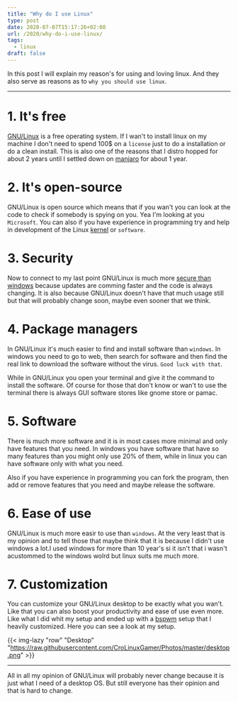 ```yaml
---
title: "Why do I use Linux"
type: post
date: 2020-07-07T15:17:26+02:00
url: /2020/why-do-i-use-linux/
tags:
  - linux
draft: false
---
```


In this post I will explain my reason's for using and loving linux. And they also serve as reasons as to `why you should use linux`.

<!--more-->

---

# 1. It's free

[GNU/Linux](https://www.gnu.org/gnu/linux-and-gnu.en.html) is a free operating system. If I wan't to install linux on my machine I don't need to spend 100$ on a `license` just to do a installation or do a clean install. This is also one of the reasons that I distro hopped for about 2 years until I settled down on [manjaro](https://manjaro.org/) for about 1 year.

# 2. It's open-source

GNU/Linux is open source which means that if you wan't you can look at the code to check if somebody is spying on you. Yea I'm looking at you `Microsoft`. You can also if you have experience in programming try and help in development of the Linux [kernel](https://www.kernel.org/) or `software`.

# 3. Security

Now to connect to my last point GNU/Linux is much more [secure than windows](https://www.computerworld.com/article/3252823/why-linux-is-better-than-windows-or-macos-for-security.html) because updates are comming faster and the code is always changing. It is also because GNU/Linux doesn't have that much usage still but that will probably change soon, maybe even sooner that we think.

# 4. Package managers

In GNU/Linux it's much easier to find and install software than `windows`. In windows you need to go to web, then search for software and then find the real link to download the software without the virus. `Good luck with that`.

While in GNU/Linux you open your terminal and give it the command to install the software. Of course for those that don't know or wan't to use the terminal there is always GUI software stores like gnome store or pamac.

# 5. Software

There is much more software and it is in most cases more minimal and only have features that you need. In windows you have software that have so many features than you might only use 20% of them, while in linux you can have software only with what you need.

Also if you have experience in programming you can fork the program, then add or remove features that you need and maybe release the software.

# 6. Ease of use

GNU/Linux is much more easir to use than `windows`. At the very least that is my opinion and to tell those that maybe think that it is because I didn't use windows a lot.I used windows for more than 10 year's si it isn't that i wasn't acustommed to the windows wolrd but linux suits me much more.

# 7. Customization

You can customize your GNU/Linux desktop to be exactly what you wan't. Like that you can also boost your productivity and ease of use even more. Like what I did whit my setup and ended up with a [bspwm](https://github.com/baskerville/bspwm) setup that I heavily customized. Here you can see a look at my setup.

{{< img-lazy  "row" "Desktop" "https://raw.githubusercontent.com/CroLinuxGamer/Photos/master/desktop.png" >}}

---

All in all my opinion of GNU/Linux will probably never change because it is just what I need of a desktop OS. But still everyone has their opinion and that is hard to change.
